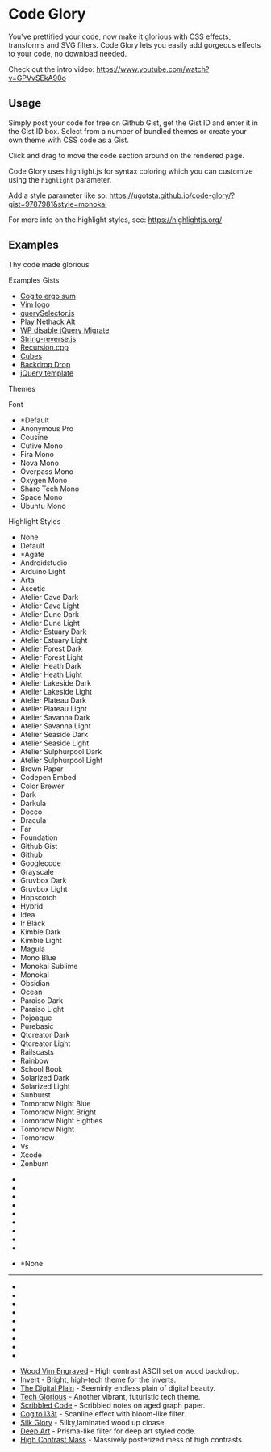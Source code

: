 # Code Glory

You've prettified your code, now make it glorious with CSS effects, transforms and SVG filters. Code Glory lets you easily add gorgeous effects to your code, no download needed.

Check out the intro video: https://www.youtube.com/watch?v=GPVvSEkA90o

## Usage

Simply post your code for free on Github Gist, get the Gist ID and enter it in the Gist ID box. Select from a number of bundled themes or create your own theme with CSS code as a Gist.

Click and drag to move the code section around on the rendered page.

Code Glory uses highlight.js for syntax coloring which you can customize using the `highlight` parameter.

Add a style parameter like so:
https://ugotsta.github.io/code-glory/?gist=9787981&style=monokai

For more info on the highlight styles, see: https://highlightjs.org/

## Examples <!-- {$gd_info} -->
<!-- {$gd_help_ribbon} -->

Thy code made glorious

Examples Gists <!-- {$gd_gist} -->
- [Cogito ergo sum](https://gist.github.com/1afacb7b662cfbfd0624e52c6425ceee)
- [Vim logo](https://gist.github.com/5611986)
- [querySelector.js](https://gist.github.com/AllThingsSmitty/f9029e6236a7c2a03203)
- [Play Nethack Alt](https://gist.github.com/66f1f3786beb72f03c5b461519081764)
- [WP disable jQuery Migrate](https://gist.github.com/chuckreynolds/f7f108880a1c8e674efc229245d93b09)
- [String-reverse.js](https://gist.github.com/nilz3ro/ff9e36538de06b6a0b40a96252d58dc5)
- [Recursion.cpp](https://gist.github.com/95beb4892f95a5945da54a069ee47b10)
- [Cubes](https://gist.github.com/9787981)
- [Backdrop Drop](https://gist.github.com/9ef934473e4cf4d50d8b06d2598b24d1)
- [jQuery template](https://gist.github.com/mediaash/7983499)

<!-- {$gd_collapsible_theme} -->

Themes <!-- {$gd_css} -->

<!-- {$gd_slider_fontsize="110,50,300,1,%"} -->

Font <!-- {$gd_select_font} -->
- *Default
- Anonymous Pro
- Cousine
- Cutive Mono
- Fira Mono
- Nova Mono
- Overpass Mono
- Oxygen Mono
- Share Tech Mono
- Space Mono
- Ubuntu Mono

Highlight Styles <!-- {$gd_select_highlight} -->
- None
- Default
- *Agate
- Androidstudio
- Arduino Light
- Arta
- Ascetic
- Atelier Cave Dark
- Atelier Cave Light
- Atelier Dune Dark
- Atelier Dune Light
- Atelier Estuary Dark
- Atelier Estuary Light
- Atelier Forest Dark
- Atelier Forest Light
- Atelier Heath Dark
- Atelier Heath Light
- Atelier Lakeside Dark
- Atelier Lakeside Light
- Atelier Plateau Dark
- Atelier Plateau Light
- Atelier Savanna Dark
- Atelier Savanna Light
- Atelier Seaside Dark
- Atelier Seaside Light
- Atelier Sulphurpool Dark
- Atelier Sulphurpool Light
- Brown Paper
- Codepen Embed
- Color Brewer
- Dark
- Darkula
- Docco
- Dracula
- Far
- Foundation
- Github Gist
- Github
- Googlecode
- Grayscale
- Gruvbox Dark
- Gruvbox Light
- Hopscotch
- Hybrid
- Idea
- Ir Black
- Kimbie Dark
- Kimbie Light
- Magula
- Mono Blue
- Monokai Sublime
- Monokai
- Obsidian
- Ocean
- Paraiso Dark
- Paraiso Light
- Pojoaque
- Purebasic
- Qtcreator Dark
- Qtcreator Light
- Railscasts
- Rainbow
- School Book
- Solarized Dark
- Solarized Light
- Sunburst
- Tomorrow Night Blue
- Tomorrow Night Bright
- Tomorrow Night Eighties
- Tomorrow Night
- Tomorrow
- Vs
- Xcode
- Zenburn

<!-- {$gd_theme_variables} -->

<!-- {$gd_collapsible_end_theme} -->

<!-- {$gd_collapsible_perspective} -->

- <!-- {$gd_slider_scale="1,0.1,6,0.01"} -->
- <!-- {$gd_slider_translateX="0,-2000,2000,1,px"} -->
- <!-- {$gd_slider_translateY="0,-2000,2000,1,px"} -->
- <!-- {$gd_slider_perspective="200,0,2000,1,px"} -->
- <!-- {$gd_slider_rotateX="0,0,360,1,deg"} -->
- <!-- {$gd_slider_rotateY="0,0,360,1,deg"} -->
- <!-- {$gd_slider_scaleZ="0,1,5,0.1"} -->
- <!-- {$gd_slider_rotateZ="0,0,360,1,deg"} -->
- <!-- {$gd_slider_translateZ="0,-500,500,1,px"} -->

<!-- {$gd_collapsible_end_perspective} -->

<!-- {$gd_collapsible_effects} -->

<!-- {$gd_select_svg-filter} -->
- *None

-----

- <!-- {$gd_slider_vignette="1,0,1,0.025"} -->
- <!-- {$gd_slider_brightness="1,0,3,0.1"} -->
- <!-- {$gd_slider_contrast="100,0,300,1,%"} -->
- <!-- {$gd_slider_grayscale="0,0,100,1,%"} -->
- <!-- {$gd_slider_hue-rotate="0,0,360,1,deg"} -->
- <!-- {$gd_slider_invert="0,0,100,1,%"} -->
- <!-- {$gd_slider_saturate="100,0,300,1,%"} -->
- <!-- {$gd_slider_sepia="0,0,100,1,%"} -->
- <!-- {$gd_slider_blur="0,0,20,1,px"} -->

<!-- {$gd_collapsible_end_effects} -->

<!-- {$gd_collapsible_presets} -->

- [Wood Vim Engraved](?svg-filter=Bump+Engraving-filter53&highlight=agate&translatex=-1010&translatey=-895&vignette=1&css=e9dc237da3d9bda63302fe4b659c20b5&brightness=0.9&contrast=160&hue-rotate=0&invert=0&rotatex=0&translatez=-273&fontsize=181&gist=5611986&font=fira-mono&rotatez=0&rotatey=357&perspective=269&saturate=141&sepia=0) - High contrast ASCII set on wood backdrop.
- [Invert](?highlight=none&font=share-tech-mono&gist=95beb4892f95a5945da54a069ee47b10&translatex=-203&translatey=-416&css=ece15baa3b80cd95bc0b7a0a2b5a24bd&vignette=1&contrast=200&rotatez=8&translatez=115&perspective=2000&brightness=0.8&hue-rotate=75&saturate=133&blur=0&fontsize=91&scale=1.95&sepia=0&invert=100) - Bright, high-tech theme for the inverts.
- [The Digital Plain](?highlight=none&font=fira-mono&primary-color=default&perspective=291&translatex=-916&translatey=-872&translatez=-15&css=a634da7b7130fd40d682360154cc4e2e&brightness=0.8&contrast=200&hue-rotate=279&rotatex=24&gist=9ef934473e4cf4d50d8b06d2598b24d1&vignette=0.125&rotatez=342) - Seeminly endless plain of digital beauty.
- [Tech Glorious](?highlight=none&font=fira-mono&css=adc373c2d5a5d2b07821686e93a9630b&translatex=-602&translatey=14&gist=66f1f3786beb72f03c5b461519081764&fontsize=189&translatez=-155&perspective=492&rotatex=0&rotatez=0&brightness=1.2&contrast=295&hue-rotate=0&blur=0&sepia=0) - Another vibrant, futuristic tech theme.
- [Scribbled Code](?highlight=arduino-light&font=default&translatex=-858&translatey=-738&css=77b1f66ad5093c2db29c666ad15f334d&gist=ff9e36538de06b6a0b40a96252d58dc5&translatez=215&perspective=691&vignette=0.175&rotatex=8&brightness=1&contrast=101&invert=0&sepia=28&hue-rotate=0&saturate=99) - Scribbled notes on aged graph paper.
- [Cogito l33t](?highlight=arta&svg-filter=Neon-f038&translatex=-824&translatey=-685&gist=1afacb7b662cfbfd0624e52c6425ceee&translatez=105&font=cousine&brightness=0.7&hue-rotate=153&css=a634da7b7130fd40d682360154cc4e2e&vignette=0.575&contrast=267&invert=0&fontsize=137) -  Scanline effect with bloom-like filter.
- [Silk Glory](?svg-filter=Silk+Carpet-f053&translatex=4&translatey=-150&css=e9dc237da3d9bda63302fe4b659c20b5&translatez=350&perspective=1163&rotatey=0&rotatez=339&rotatex=27&gist=83ccf018e834b68cfa1f8d33510642a7&fontsize=300&brightness=1.1&vignette=0&contrast=114&sepia=0&invert=100&hue-rotate=187&grayscale=32&saturate=116&scale=2.32) - Silky,laminated wood up cloase.
- [Deep Art](?highlight=xcode&font=anonymous-pro&svg-filter=Liquid+Drawing-f147&translatex=135&translatey=-484&css=ece15baa3b80cd95bc0b7a0a2b5a24bd&gist=95beb4892f95a5945da54a069ee47b10&translatez=470&contrast=105&brightness=0.7&hue-rotate=0&invert=0&sepia=46&blur=0&perspective=989&rotatex=13&rotatez=4&vignette=0.825) - Prisma-like filter for deep art styled code.
- [High Contrast Mass](?highlight=vs&font=anonymous-pro&svg-filter=Posterized+Light+Eraser-filter451&translatex=-863&translatey=-767&translatez=80&css=d1a6d5621b883bf6af886855d853d502&gist=95beb4892f95a5945da54a069ee47b10&invert=100&hue-rotate=116&contrast=300&brightness=1.3&vignette=1&perspective=565&rotatex=2&rotatez=4&saturate=293&rotatey=18) - Massively posterized mess of high contrasts.

<!-- {$gd_collapsible_end_presets} -->

<!-- {$gd_hide} -->
